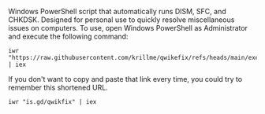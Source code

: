 Windows PowerShell script that automatically runs DISM, SFC, and CHKDSK. Designed for personal use to quickly resolve miscellaneous issues on computers.
To use, open Windows PowerShell as Administrator and execute the following command:
```
iwr "https://raw.githubusercontent.com/krillme/qwikefix/refs/heads/main/exec.ps1" | iex
```
If you don't want to copy and paste that link every time, you could try to remember this shortened URL.
```
iwr "is.gd/qwikfix" | iex
```

